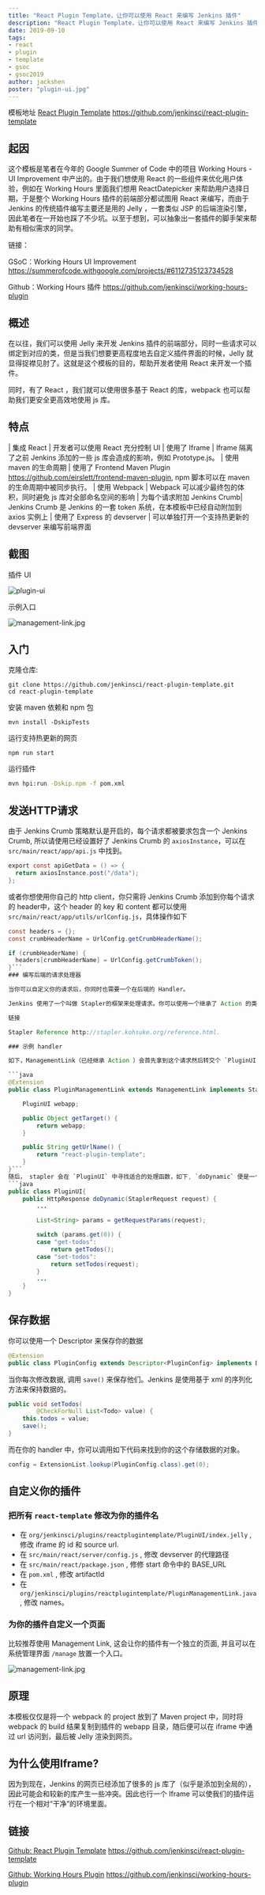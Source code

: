 ```yaml
---
title: "React Plugin Template，让你可以使用 React 来编写 Jenkins 插件"
description: "React Plugin Template，让你可以使用 React 来编写 Jenkins 插件"
date: 2019-09-10
tags:
- react
- plugin
- template
- gsoc
- gsoc2019
author: jackshen
poster: "plugin-ui.jpg"
---
```

模板地址
[React Plugin Template](https://github.com/jenkinsci/react-plugin-template)
https://github.com/jenkinsci/react-plugin-template

## 起因

这个模板是笔者在今年的 Google Summer of Code 中的项目 Working Hours - UI Improvement 中产出的。由于我们想使用 React 的一些组件来优化用户体验，例如在 Working Hours 里面我们想用 ReactDatepicker 来帮助用户选择日期，于是整个 Working Hours 插件的前端部分都试图用 React 来编写，而由于 Jenkins 的传统插件编写主要还是用的 Jelly ，一套类似 JSP 的后端渲染引擎，因此笔者在一开始也踩了不少坑。以至于想到，可以抽象出一套插件的脚手架来帮助有相似需求的同学。

链接：

GSoC：Working Hours UI Improvement https://summerofcode.withgoogle.com/projects/#6112735123734528 

Github：Working Hours 插件 https://github.com/jenkinsci/working-hours-plugin


## 概述
在以往，我们可以使用 Jelly 来开发 Jenkins 插件的前端部分，同时一些请求可以绑定到对应的类，但是当我们想要更高程度地去自定义插件界面的时候，Jelly 就显得捉襟见肘了。这就是这个模板的目的，帮助开发者使用 React 来开发一个插件。

同时，有了 React ，我们就可以使用很多基于 React 的库，webpack 也可以帮助我们更安全更高效地使用 js 库。

## 特点

| 集成 React      | 开发者可以使用 React 充分控制 UI
| 使用了 Iframe          | Iframe 隔离了之前 Jenkins 添加的一些 js 库会造成的影响，例如 Prototype.js。
| 使用 maven 的生命周期       | 使用了 Frontend Maven Plugin https://github.com/eirslett/frontend-maven-plugin, npm 脚本可以在 maven 的生命周期中被同步执行。
| 使用 Webpack               | Webpack 可以减少最终包的体积，同时避免 js 库对全部命名空间的影响
| 为每个请求附加 Jenkins Crumb| Jenkins Crumb 是 Jenkins 的一套 token 系统，在本模板中已经自动附加到 axios 实例上
| 使用了 Express 的 devserver  | 可以单独打开一个支持热更新的 devserver 来编写前端界面

## 截图

插件 UI

![plugin-ui](plugin-ui.jpg)

示例入口

![management-link.jpg](management-link.jpg)

## 入门

克隆仓库:
```
git clone https://github.com/jenkinsci/react-plugin-template.git
cd react-plugin-template
```
安装 maven 依赖和 npm 包
```
mvn install -DskipTests
```
运行支持热更新的网页
```
npm run start
```
运行插件
```bash
mvn hpi:run -Dskip.npm -f pom.xml
```
## 发送HTTP请求

由于 Jenkins Crumb 策略默认是开启的，每个请求都被要求包含一个 Jenkins Crumb, 所以请使用已经设置好了 Jenkins Crumb 的 `axiosInstance`，可以在 `src/main/react/app/api.js` 中找到。
```java
export const apiGetData = () => {
  return axiosInstance.post("/data");
};
```
或者你想使用你自己的 http client，你只需将 Jenkins Crumb 添加到你每个请求的 header中，这个 header 的 key 和 content 都可以使用 `src/main/react/app/utils/urlConfig.js`，具体操作如下

```java
const headers = {};
const crumbHeaderName = UrlConfig.getCrumbHeaderName();

if (crumbHeaderName) {
  headers[crumbHeaderName] = UrlConfig.getCrumbToken();
}```
### 编写后端的请求处理器

当你可以自定义你的请求后，你同时也需要一个在后端的 Handler。

Jenkins 使用了一个叫做 Stapler的框架来处理请求。你可以使用一个继承了 Action 的类来创建一个子 url ，同时可以使用一个 StaplerProxy 来转发或者直接处理请求。

链接

Stapler Reference http://stapler.kohsuke.org/reference.html.

### 示例 handler

如下，ManagementLink（已经继承 Action ）会首先拿到这个请求然后转交个 `PluginUI` 来处理。

```java
@Extension
public class PluginManagementLink extends ManagementLink implements StaplerProxy {

    PluginUI webapp;

    public Object getTarget() {
        return webapp;
    }

    public String getUrlName() {
        return "react-plugin-template";
    }
}```
随后， stapler 会在 `PluginUI` 中寻找适合的处理函数，如下, `doDynamic` 便是一个处理函数, 然后便是我摸自定义的，根据 url 来判断需要调用的函数, `getTodos` 或者 `setTodos`, 在这里 `PluginUI` 可能更像一个 url router。
```java
public class PluginUI{
    public HttpResponse doDynamic(StaplerRequest request) {
        ...

        List<String> params = getRequestParams(request);

        switch (params.get(0)) {
        case "get-todos":
            return getTodos();
        case "set-todos":
            return setTodos(request);
        }
        ...
    }
}
```
## 保存数据
你可以使用一个 Descriptor 来保存你的数据

```java
@Extension
public class PluginConfig extends Descriptor<PluginConfig> implements Describable<PluginConfig>
```

当你每次修改数据, 调用 `save()` 来保存他们。Jenkins 是使用基于 xml 的序列化方法来保持数据的。

```java
public void setTodos(
        @CheckForNull List<Todo> value) {
    this.todos = value;
    save();
}
```
而在你的 handler 中，你可以调用如下代码来找到你的这个存储数据的对象。
```java
config = ExtensionList.lookup(PluginConfig.class).get(0);
```


## 自定义你的插件

### 把所有 `react-template` 修改为你的插件名

- 在 `org/jenkinsci/plugins/reactplugintemplate/PluginUI/index.jelly` , 修改 iframe 的 id 和 source url.
- 在 `src/main/react/server/config.js` , 修改 devserver 的代理路径
- 在 `src/main/react/package.json` , 修修 start 命令中的 BASE_URL
- 在 `pom.xml` , 修改 artifactId
- 在 `org/jenkinsci/plugins/reactplugintemplate/PluginManagementLink.java` , 修改 names。

### 为你的插件自定义一个页面

比较推荐使用 Management Link, 这会让你的插件有一个独立的页面, 并且可以在系统管理界面 `/manage` 放置一个入口。

![management-link.jpg](management-link.jpg)

## 原理

本模板仅仅是将一个 webpack 的 project 放到了 Maven project 中，同时将 webpack 的 build 结果复制到插件的 webapp 目录，随后便可以在 iframe 中通过 url 访问到，最后被 Jelly 渲染到网页。

## 为什么使用Iframe?

因为到现在，Jenkins 的网页已经添加了很多的 js 库了（似乎是添加到全局的），因此可能会和较新的库产生一些冲突。因此也行一个 Iframe 可以使我们的插件运行在一个相对“干净”的环境里面。

## 链接

[Github: React Plugin Template](https://github.com/jenkinsci/react-plugin-template)  https://github.com/jenkinsci/react-plugin-template

[Github: Working Hours Plugin](https://github.com/jenkinsci/working-hours-plugin)
https://github.com/jenkinsci/working-hours-plugin

